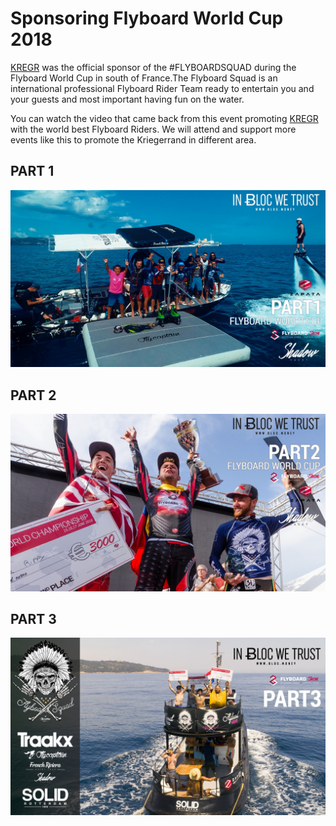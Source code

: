 # **Sponsoring Flyboard World Cup 2018**

[KREGR](https://bloc.money) was the official sponsor of the #FLYBOARDSQUAD during the Flyboard World Cup in south of France.The Flyboard Squad is an international professional Flyboard Rider Team ready to entertain you and your guests and most important having fun on the water.

You can watch the video that came back from this event promoting [KREGR](https://bloc.money) with the world best Flyboard Riders. We will attend and support more events like this to promote the Kriegerrand in different area.

## **PART 1**

[![FLYBOARDSQUAD PART 1](images/sponsoring/flyboardworldcup-2018/flyboard-worldcup-1.jpg)](https://www.youtube.com/watch?v=GZojDoC0598)

## **PART 2**

[![FLYBOARDSQUAD PART 1](images/sponsoring/flyboardworldcup-2018/flyboard-worldcup-2.jpg)](https://www.youtube.com/watch?v=SiABCNjG5uM)

## **PART 3**

[![FLYBOARDSQUAD PART 1](images/sponsoring/flyboardworldcup-2018/flyboard-worldcup-3.jpg)](https://www.youtube.com/watch?v=05ZBhtE56Zc)